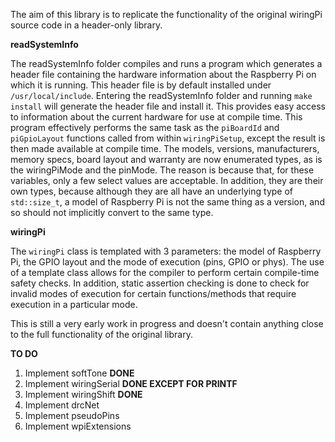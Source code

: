 The aim of this library is to replicate the functionality of the original wiringPi source code in a header-only library.

**readSystemInfo**

The readSystemInfo folder compiles and runs a program which generates a header file containing the hardware information about the Raspberry Pi on which it is running. This header file is by default installed under `/usr/local/include`. Entering the readSystemInfo folder and running `make install` will generate the header file and install it. This provides easy access to information about the current hardware for use at compile time. This program effectively performs the same task as the `piBoardId` and `piGpioLayout` functions called from within `wiringPiSetup`, except the result is then made available at compile time. The models, versions, manufacturers, memory specs, board layout and warranty are now enumerated types, as is the wiringPiMode and the pinMode. The reason is because that, for these variables, only a few select values are acceptable. In addition, they are their own types, because although they are all have an underlying type of `std::size_t`, a model of Raspberry Pi is not the same thing as a version, and so should not implicitly convert to the same type.

**wiringPi**

The `wiringPi` class is templated with 3 parameters: the model of Raspberry Pi, the GPIO layout and the mode of execution (pins, GPIO or phys). The use of a template class allows for the compiler to perform certain compile-time safety checks. In addition, static assertion checking is done to check for invalid modes of execution for certain functions/methods that require execution in a particular mode.

This is still a very early work in progress and doesn't contain anything close to the full functionality of the original library.

**TO DO**
1) Implement softTone **DONE**
2) Implement wiringSerial **DONE EXCEPT FOR PRINTF**
3) Implement wiringShift **DONE**
4) Implement drcNet
5) Implement pseudoPins
6) Implement wpiExtensions
